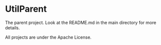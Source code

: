 UtilParent
===========

The parent project. Look at the README.md in the main directory
for more details.

All projects are under the Apache License.
